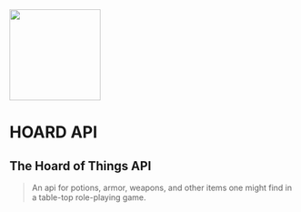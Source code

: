<img src="https://rawgit.com/punkty/hoardapi/master/hoardapi/static/img/hoardAPIicon_animated.svg" width="160px" />


# HOARD API

## The Hoard of Things API
>An api for potions, armor, weapons, and other items one might find in a table-top role-playing game.



